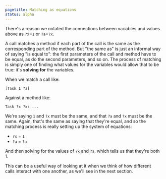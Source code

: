 ```yaml
---
pagetitle: Matching as equations
status: alpha
---
```

There's a reason we notated the connections between variables and values above as `?x`=`1` or `?a`=`?x`.

A call matches a method if each part of the call is the same as the corresponding part of the method.  But "the same as" is just an informal way of saying "is equal to": the first parameters of the call and method have to be equal, as do the second parameters, and so on. The process of matching is simply one of finding what values for the variables would allow that to be true: it's **solving for** the variables.

When we match a call like:
```step
[Task 1 ?a]
```
Against a method like:
```step
Task ?x ?x: ...
```
We're saying `1` and `?x` must be the same, and that `?a` and `?x` must be the same.  Again, that's the same as saying that they're equal, and so the matching process is really setting up the system of equations:

* `?x` = `1`
* `?a` = `?a`

And then solving for the values of `?x` and `?a`, which tells us that they're both 1.

This can be a useful way of looking at it when we think of how different calls interact with one another, as we'll see in the next section.
